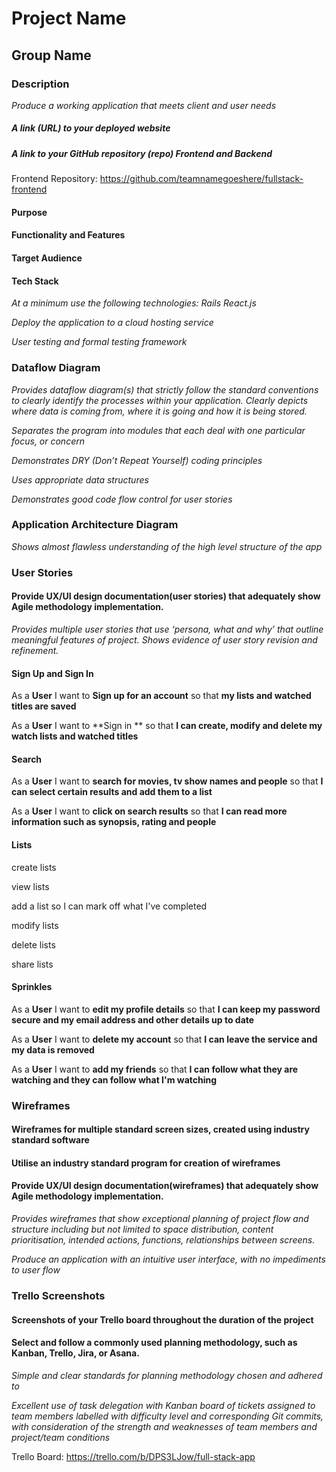# Project Name

## Group Name

### Description

*Produce a working application that meets client and user needs*

##### A link (URL) to your deployed website

##### A link to your GitHub repository (repo) Frontend and Backend

Frontend Repository: https://github.com/teamnamegoeshere/fullstack-frontend

#### Purpose
#### Functionality and Features
#### Target Audience
#### Tech Stack

*At a minimum use the following technologies:
Rails
React.js*

*Deploy the application to a cloud hosting service*

*User testing and formal testing framework*

### Dataflow Diagram
*Provides dataflow diagram(s) that strictly follow the standard conventions to clearly identify the processes within your application. Clearly depicts where data is coming from, where it is going and how it is being stored.*

*Separates the program into modules that each deal with one particular focus, or concern*

*Demonstrates DRY (Don’t Repeat Yourself) coding principles*

*Uses appropriate data structures*

*Demonstrates good code flow control for user stories*

### Application Architecture Diagram

*Shows almost flawless understanding of the high level structure of the app*

### User Stories

#### Provide UX/UI design documentation(user stories) that adequately show Agile methodology implementation.

*Provides multiple user stories that use ‘persona, what and why’ that outline  meaningful features of project. Shows evidence of user story revision  and refinement.*

#### Sign Up and Sign In
As a **User** I want to **Sign up for an account** so that **my lists and watched titles are saved**

As a **User** I want to **Sign in ** so that **I can create, modify and delete my watch lists and watched titles**


#### Search

As a **User** I want to **search for movies, tv show names and people** so that **I can select certain results and add them to a list**

As a **User** I want to **click on search results** so that **I can read more information such as synopsis, rating and people**

#### Lists

create lists

view lists

add a list so I can mark off what I've completed

modify lists

delete lists

share lists

#### Sprinkles

As a **User** I want to **edit my profile details** so that **I can keep my password secure and my email address and other details up to date**

As a **User** I want to **delete my account** so that **I can leave the service and my data is removed**

As a **User** I want to **add my friends** so that **I can follow what they are watching and they can follow what I'm watching**

### Wireframes

#### Wireframes for multiple standard screen sizes, created using industry standard software

#### Utilise an industry standard program for creation of wireframes

#### Provide UX/UI design documentation(wireframes) that adequately show Agile methodology implementation.

*Provides wireframes that show exceptional planning of project flow and structure including but not limited to space distribution, content  prioritisation, intended actions, functions, relationships between  screens.*

*Produce an application with an intuitive user interface, with no impediments to user flow*

### Trello Screenshots
#### Screenshots of your Trello board throughout the duration of the project

#### Select and follow a commonly used planning methodology, such as Kanban, Trello, Jira, or Asana.

*Simple and clear standards for planning methodology chosen and adhered to*

*Excellent use of task delegation with Kanban board of tickets assigned to team  members labelled with difficulty level and corresponding Git commits, with consideration of the strength and weaknesses of team members and project/team conditions*

Trello Board: https://trello.com/b/DPS3LJow/full-stack-app

